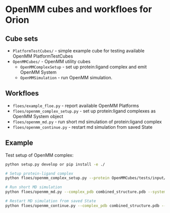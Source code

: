 # OpenMM cubes and workfloes for Orion

## Cube sets

* `PlatformTestCubes/` - simple example cube for testing available OpenMM PlatformTestCubes
* `OpenMMCubes/` - OpenMM utility cubes
  * `OpenMMComplexSetup` - set up protein:ligand complex and emit OpenMM System
  * `OpenMMSimulation` - run OpenMM simulation.

## Workfloes

* `floes/example_floe.py` - report available OpenMM Platforms
* `floes/openmm_complex_setup.py` - set up protein:ligand complexes as OpenMM System object
* `floes/openmm_md.py` - run short md simulation of protein:ligand complex
* `floes/openmm_continue.py` - restart md simulation from saved State

## Example

Test setup of OpenMM complex:
```bash
python setup.py develop or pip install -e ./

# Setup protein-ligand complex
python floes/openmm_complex_setup.py --protein OpenMMCubes/tests/input/T4-protein.pdb --ligand OpenMMCubes/tests/input/toluene.pdb --molecule_forcefield OpenMMCubes/tests/input/forcefield/smirff99Frosst.ffxml

# Run short MD simulation
python floes/openmm_md.py --complex_pdb combined_structure.pdb --system system.xml.xz

# Restart MD simulation from saved State
python floes/openmm_continue.py --complex_pdb combined_structure.pdb --system system.xml.xz --state state.xml
```
